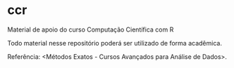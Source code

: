 # ccr
Material de apoio do curso Computação Científica com R

Todo material nesse repositório poderá ser utilizado de forma acadêmica.

Referência: <Métodos Exatos - Cursos Avançados para Análise de Dados>.
